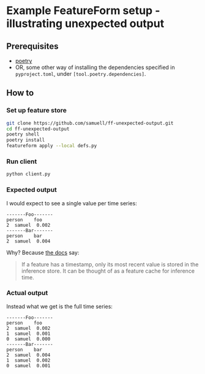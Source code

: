 # Example FeatureForm setup - illustrating unexpected output

## Prerequisites

- [poetry](https://python-poetry.org/)
- OR, some other way of installing the dependencies specified in
  `pyproject.toml`, under `[tool.poetry.dependencies]`.

## How to

### Set up feature store

```bash
git clone https://github.com/samuell/ff-unexpected-output.git
cd ff-unexpected-output
poetry shell
poetry install
featureform apply --local defs.py
```

### Run client

```bash
python client.py
```

### Expected output

I would expect to see a single value per time series:

```
-------Foo-------
person    foo
2  samuel  0.002
-------Bar-------
person    bar
2  samuel  0.004
```

Why? Because [the docs](https://docs.featureform.com/getting-started/serving-for-inference-and-training#serving-for-inference) say:

> If a feature has a timestamp, only its most recent value is stored in the
> inference store. It can be thought of as a feature cache for inference time.

### Actual output

Instead what we get is the full time series:

```
-------Foo-------
person    foo
2  samuel  0.002
1  samuel  0.001
0  samuel  0.000
-------Bar-------
person    bar
2  samuel  0.004
1  samuel  0.002
0  samuel  0.001
```
